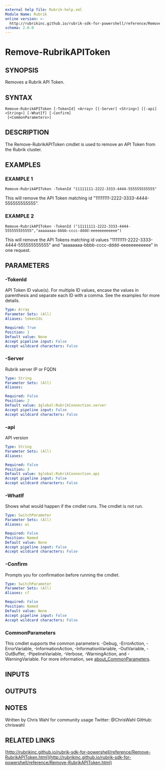 ```yaml
---
external help file: Rubrik-help.xml
Module Name: Rubrik
online version: >-
  http://rubrikinc.github.io/rubrik-sdk-for-powershell/reference/Remove-RubrikAPIToken.html
schema: 2.0.0
---
```


# Remove-RubrikAPIToken

## SYNOPSIS

Removes a Rubrik API Token.

## SYNTAX

```text
Remove-RubrikAPIToken [-TokenId] <Array> [[-Server] <String>] [[-api] <String>] [-WhatIf] [-Confirm]
 [<CommonParameters>]
```

## DESCRIPTION

The Remove-RubrikAPIToken cmdlet is used to remove an API Token from the Rubrik cluster.

## EXAMPLES

### EXAMPLE 1

```text
Remove-RubrikAPIToken -TokenId "11111111-2222-3333-4444-555555555555"
```

This will remove the API Token matching id "11111111-2222-3333-4444-555555555555".

### EXAMPLE 2

```text
Remove-RubrikAPIToken -TokenId ("11111111-2222-3333-4444-555555555555","aaaaaaaa-bbbb-cccc-dddd-eeeeeeeeeeee")
```

This will remove the API Tokens matching id values "11111111-2222-3333-4444-555555555555" and "aaaaaaaa-bbbb-cccc-dddd-eeeeeeeeeeee" in one request.

## PARAMETERS

### -TokenId

API Token ID value\(s\). For multiple ID values, encase the values in parenthesis and separate each ID with a comma. See the examples for more details.

```yaml
Type: Array
Parameter Sets: (All)
Aliases: tokenIds

Required: True
Position: 1
Default value: None
Accept pipeline input: False
Accept wildcard characters: False
```

### -Server

Rubrik server IP or FQDN

```yaml
Type: String
Parameter Sets: (All)
Aliases:

Required: False
Position: 2
Default value: $global:RubrikConnection.server
Accept pipeline input: False
Accept wildcard characters: False
```

### -api

API version

```yaml
Type: String
Parameter Sets: (All)
Aliases:

Required: False
Position: 3
Default value: $global:RubrikConnection.api
Accept pipeline input: False
Accept wildcard characters: False
```

### -WhatIf

Shows what would happen if the cmdlet runs. The cmdlet is not run.

```yaml
Type: SwitchParameter
Parameter Sets: (All)
Aliases: wi

Required: False
Position: Named
Default value: None
Accept pipeline input: False
Accept wildcard characters: False
```

### -Confirm

Prompts you for confirmation before running the cmdlet.

```yaml
Type: SwitchParameter
Parameter Sets: (All)
Aliases: cf

Required: False
Position: Named
Default value: None
Accept pipeline input: False
Accept wildcard characters: False
```

### CommonParameters

This cmdlet supports the common parameters: -Debug, -ErrorAction, -ErrorVariable, -InformationAction, -InformationVariable, -OutVariable, -OutBuffer, -PipelineVariable, -Verbose, -WarningAction, and -WarningVariable. For more information, see [about\_CommonParameters](http://go.microsoft.com/fwlink/?LinkID=113216).

## INPUTS

## OUTPUTS

## NOTES

Written by Chris Wahl for community usage Twitter: @ChrisWahl GitHub: chriswahl

## RELATED LINKS

[http://rubrikinc.github.io/rubrik-sdk-for-powershell/reference/Remove-RubrikAPIToken.html](http://rubrikinc.github.io/rubrik-sdk-for-powershell/reference/Remove-RubrikAPIToken.html)

